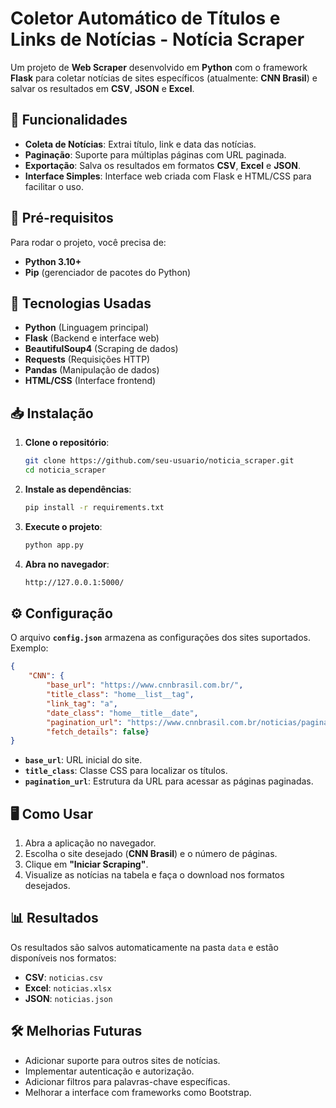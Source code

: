 # Coletor Automático de Títulos e Links de Notícias - Notícia Scraper


Um projeto de **Web Scraper** desenvolvido em **Python** com o framework **Flask** para coletar notícias de sites específicos (atualmente: **CNN Brasil**) e salvar os resultados em **CSV**, **JSON** e **Excel**.

## **🚀 Funcionalidades**

- **Coleta de Notícias**: Extrai título, link e data das notícias.
- **Paginação**: Suporte para múltiplas páginas com URL paginada.
- **Exportação**: Salva os resultados em formatos **CSV**, **Excel** e **JSON**.
- **Interface Simples**: Interface web criada com Flask e HTML/CSS para facilitar o uso.

## **🔧 Pré-requisitos**

Para rodar o projeto, você precisa de:

- **Python 3.10+**
- **Pip** (gerenciador de pacotes do Python)

## **🔧 Tecnologias Usadas**

- **Python** (Linguagem principal)
- **Flask** (Backend e interface web)
- **BeautifulSoup4** (Scraping de dados)
- **Requests** (Requisições HTTP)
- **Pandas** (Manipulação de dados)
- **HTML/CSS** (Interface frontend)

## **📥 Instalação**

1. **Clone o repositório**:
    
    ```bash
    git clone https://github.com/seu-usuario/noticia_scraper.git
    cd noticia_scraper
    ```
    
2. **Instale as dependências**:
    
    ```bash
    pip install -r requirements.txt
    ```
    
3. **Execute o projeto**:
    
    ```bash
    python app.py
    ```
    
4. **Abra no navegador**:
    
    ```bash
    http://127.0.0.1:5000/
    ```
    



## **⚙️ Configuração**

O arquivo **`config.json`** armazena as configurações dos sites suportados. Exemplo:

```json
{
    "CNN": {
        "base_url": "https://www.cnnbrasil.com.br/",
        "title_class": "home__list__tag",
        "link_tag": "a",
        "date_class": "home__title__date",
        "pagination_url": "https://www.cnnbrasil.com.br/noticias/pagina/{}/",
        "fetch_details": false}
}
```

- **`base_url`**: URL inicial do site.
- **`title_class`**: Classe CSS para localizar os títulos.
- **`pagination_url`**: Estrutura da URL para acessar as páginas paginadas.

## **🖥️ Como Usar**

1. Abra a aplicação no navegador.
2. Escolha o site desejado (**CNN Brasil**) e o número de páginas.
3. Clique em **"Iniciar Scraping"**.
4. Visualize as notícias na tabela e faça o download nos formatos desejados.

## **📊 Resultados**

Os resultados são salvos automaticamente na pasta `data` e estão disponíveis nos formatos:

- **CSV**: `noticias.csv`
- **Excel**: `noticias.xlsx`
- **JSON**: `noticias.json`

## **🛠️ Melhorias Futuras**

- Adicionar suporte para outros sites de notícias.
- Implementar autenticação e autorização.
- Adicionar filtros para palavras-chave específicas.
- Melhorar a interface com frameworks como Bootstrap.
